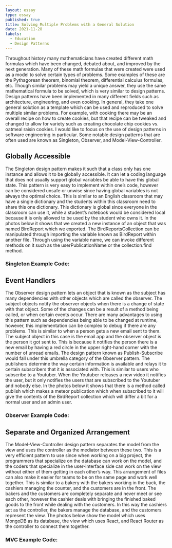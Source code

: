 ```yaml
---
layout: essay
type: essay
published: true
title: Solving Multiple Problems with a General Solution
date: 2021-11-28
labels:
  - Education
  - Design Patterns
---
```


Throughout history many mathematicians have created different math formulas which have been changed, debated about, and improved by the next generation. Many of these math formulas that were created were used as a model to solve certain types of problems. Some examples of these are the Pythagorean theorem, binomial theorem, differential calculus formulas, etc. Though similar problems may yield a unique answer, they use the same mathematical formula to be solved, which is very similar to design patterns. Design patterns have been implemented in many different fields such as architecture, engineering, and even cooking. In general, they take one general solution as a template which can be used and reproduced to solve multiple similar problems. For example, with cooking there may be an overall recipe on how to create cookies, but that recipe can be tweaked and changed to allow for variety such as creating chocolate chip cookies vs. oatmeal raisin cookies. I would like to focus on the use of design patterns in software engineering in particular. Some notable design patterns that are often used are known as Singleton, Observer, and Model-View-Controller. 

## **Globally Accessible**

The Singleton design pattern makes it such that a class only has one instance and allows it to be globally accessible. It can let a coding language that does not usually support global variables be able to have this global state. This pattern is very easy to implement within one’s code, however can be considered unsafe or unwise since having global variables is not always the optimal choice. This is similar to an English classroom that may have a single dictionary and the students within this classroom need to share this one dictionary. This dictionary is global since everyone in the classroom can use it, while a student’s notebook would be considered local because it is only allowed to be used by the student who owns it. In the photos below it shows that we created a new instance of an object that was named BirdReport which we exported. The BirdReportsCollection can be manipulated through importing the variable known as BirdReport within another file. Through using the variable name, we can invoke different methods on it such as the userPublicationName or the collection.find method. 

### **Singleton Example Code:**




## **Event Handlers**

The Observer design pattern lets an object that is known as the subject has many dependencies with other objects which are called the observer. The subject objects notify the observer objects when there is a change of state with that object. Some of the changes can be a result of a method being called, or when certain events occur. There are many advantages to using this pattern such as dependencies being able to be changed at runtime, however, this implementation can be complex to debug if there are any problems. This is similar to when a person gets a new email sent to them. The subject object in this case is the email app and the observer object is the person it got sent to. This is because it notifies the person there is a new email by having a red circle in the upper right-hand corner with the number of unread emails. The design pattern known as Publish-Subscribe would fall under this umbrella category of the Observer pattern. The publishers determine the way certain information is available and relays it to certain subscribers that it is associated with. This is similar to users who subscribe to a Youtuber. When the Youtuber releases a new video it notifies the user, but it only notifies the users that are subscribed to the Youtuber and nobody else. In the photos below it shows that there is a method called publish which makes a meteor publication which when subscribed to it will give the contents of the BirdReport collection which will differ a bit for a normal user and an admin user. 

### **Observer Example Code:**




## **Separate and Organized Arrangement**

The Model-View-Controller design pattern separates the model from the view and uses the controller as the mediator between these two. This is a very efficient pattern to use since when working on a big project, the programmers that specialize on the database can work on the model, and the coders that specialize in the user-interface side can work on the view without either of them getting in each other’s way. This arrangement of files can also make it easier for teams to be on the same page and work well together. This is similar to a bakery with the bakers working in the back, the cashiers managing the counter, and the customers are in the front. The bakers and the customers are completely separate and never meet or see each other, however the cashier deals with bringing the finished baked goods to the front while dealing with the customers. In this way the cashiers act as the controller, the bakers manage the database, and the customers represent the view. The photos below show the model which uses MongoDB as its database, the view which uses React, and React Router as the controller to connect them together. 

### **MVC Example Code:**




